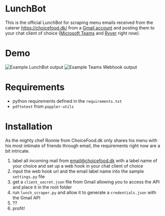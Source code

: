 # LunchBot

This is the official LunchBot for scraping menu emails received from the caterer https://choicefood.dk/ from a [Gmail account](http://gmail.com/) and posting them to your chat client of choice ([Microsoft Teams](http://teams.microsoft.com/) and [Ryver](https://ryver.com/) right now).
# Demo
![Example LunchBot output](https://gitlab.com/syre/choicefood-lunch-bot/raw/master/examples/lunchbot_example.gif)
![Example Teams Webhook output](https://gitlab.com/syre/choicefood-lunch-bot/raw/master/examples/teams_webhook_example.png?raw=true)

# Requirements
* python requirements defined in the `requirements.txt`
* `pdftotext` from `poppler-utils`

# Installation

As the mighty chef Ronnie from ChoiceFood.dk only shares his menu with his most intimate of friends through email, the requirements right now are a bit intricate.

1. label all incoming mail from email@choicefood.dk with a label name of your choice and set up a web hook in your chat client of choice
2. input the web hook url  and the email label name into the sample `settings.py` file
4. get a `client_secret.json` file from Gmail allowing you to access the API and place it in the root folder
5. run `lunch_scraper.py` and allow it to generate a `credentials.json` with the Gmail API
6. ??
7. profit!